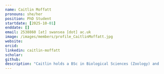 ```yaml
---
name: Caitlin Moffatt
pronouns: she/her
position: PhD Student
startdate: [2025-10-01]
enddate: []
email: 2538860 [at] swansea [dot] ac.uk
image: /images/members/profile_CaitlinMoffatt.jpg
website:
orcid:
linkedin: caitlin-moffatt
scholar:
github:
description: "Caitlin holds a BSc in Biological Sciences (Zoology) and an MSc in Global Ecology and Conservation, both from Cardiff University. Her previous research focused on fungal ecology, investigating the phylogenetic and eco-physiological characteristics of Laetiporus sulphureus. Her current work is exploring ways to assess and enhance biodiversity in solar parks through the study of plant-pollinator networks and ecological modelling, aiming to identify key conservation priorities within these environments. Outside of research, Caitlin enjoys spending time in nature, playing rugby, and horse riding."
---
```

